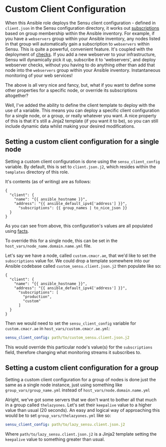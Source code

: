 # Custom Client Configuration
When this Ansible role deploys the Sensu client configuration - defined in `client.json` in the Sensu configuration directory, it works out [subscriptions](https://sensuapp.org/docs/0.21/clients#definition-attributes) based on group membership within the Ansible inventory.
For example, if you have a `webservers` group within your Ansible inventory, any nodes listed in that group will automatically gain a subscription to `webservers` within Sensu.
This is quite a powerful, convenient feature. It's coupled with the deployment of [checks](https://sensuapp.org/docs/0.18/checks). If you add a new webserver to your infrastructure, Sensu will dynamically pick it up, subscribe it to 'webservers', and deploy webserver checks, without you having to do anything other than add that node into the `webservers` group within your Ansible inventory. Instantaneous monitoring of your web services!

The above is all very nice and fancy, but, what if you want to define some other properties for a specific node, or override its subscriptions altogether?

Well, I've added the ability to define the client template to deploy with the use of a variable. This means you can deploy a specific client configuration for a single node, or a group, or really whatever you want. A nice property of this is that it's still a Jinja2 template (if you want it to be), so you can still include dynamic data whilst making your desired modifications.

## Setting a custom client configuration for a single node
Setting a custom client configuration is done using the `sensu_client_config` variable.
By default, this is set to `client.json.j2`, which resides within the `templates` directory of this role.

It's contents (as of writing) are as follows:
``` jinja2
{
  "client": {
    "name": "{{ ansible_hostname }}",
    "address": "{{ ansible_default_ipv4['address'] }}",
      "subscriptions": {{ group_names | to_nice_json }}
  }
}
```
As you can see from above, this configuration's values are all populated using [facts](http://docs.ansible.com/playbooks_variables.html#information-discovered-from-systems-facts).

To override this for a single node, this can be set in the `host_vars/node_name.domain.name.yml` file.

Let's say we have a node, called `custom.cmacr.ae`, that we'd like to set the `subscriptions` value for.
We could drop a template somewhere into our Ansible codebase called `custom_sensu.client.json.j2` then populate like so:
``` jinja2
{
  "client": {
    "name": "{{ ansible_hostname }}",
    "address": "{{ ansible_default_ipv4['address'] }}",
      "subscriptions": [
	    "production",
	    "custom"
      ]
  }
}
```

Then we would need to set the `sensu_client_config` variable for `custom.cmacr.ae` in `host_vars/custom.cmacr.ae.yml`:
``` yaml
sensu_client_config: path/to/custom_sensu.client.json.j2
```
This would override this particular node's value(s) for the `subscriptions` field, therefore changing what monitoring streams it subscribes to.


## Setting a custom client configuration for a group
Setting a custom client configuration for a group of nodes is done just the same as a single node instance, just using something like `group_vars/group_name.yml` instead of `host_vars/node.domain.name.yml`

Alright, we've got some servers that we don't want to bother all that much in a group called `thelazyones`.
Let's set their `keepalive` value to a higher value than usual (20 seconds).
An easy and logical way of approaching this would be to set `group_vars/thelazyones.yml` like so:
``` yaml
sensu_client_config: path/to/lazy_sensu.client.json.j2
```
Where `path/to/lazy_sensu.client.json.j2` is a Jinja2 template setting the `keepalive` value to something greater than usual.
